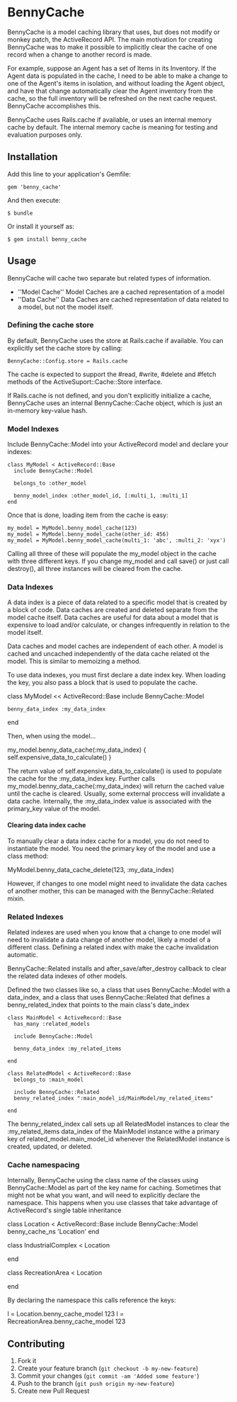 # BennyCache

BennyCache is a model caching library that uses, but does not modify or monkey patch, the ActiveRecord API. The main
motivation for creating BennyCache was to make it possible to implicitly clear the cache of one record when a change
to another record is made.

For example, suppose an Agent has a set of Items in its Inventory. If the Agent data is populated in the cache,
I need to be able to make a change to one of the Agent's items in isolation, and without loading the Agent object,
and have that change automatically clear the Agent inventory from the cache, so the full inventory will
be refreshed on the next cache request. BennyCache accomplishes this.

BennyCache uses Rails.cache if available, or uses an internal memory cache by default. The internal memory cache
is meaning for testing and evaluation purposes only.

## Installation

Add this line to your application's Gemfile:

    gem 'benny_cache'

And then execute:

    $ bundle

Or install it yourself as:

    $ gem install benny_cache

## Usage

BennyCache will cache two separate but related types of information.

* ''Model Cache'' Model Caches are a cached representation of a model
* ''Data Cache'' Data Caches are cached representation of data related to a model, but not the model itself.

### Defining the cache store

By default, BennyCache uses the store at Rails.cache if available. You can explicitly set the cache store by calling:

    BennyCache::Config.store = Rails.cache

The cache is expected to support the #read, #write, #delete and #fetch methods of the
ActiveSuport::Cache::Store interface.

If Rails.cache is not defined, and you don't explicitly initialize a cache, BennyCache uses an internal
BennyCache::Cache object, which is just an in-memory key-value hash.


### Model Indexes

Include BennyCache::Model into your ActiveRecord model and declare your indexes:

    class MyModel < ActiveRecord::Base
      include BennyCache::Model

      belongs_to :other_model

      benny_model_index :other_model_id, [:multi_1, :multi_1]
    end

Once that is done, loading item from the cache is easy:

    my_model = MyModel.benny_model_cache(123)
    my_model = MyModel.benny_model_cache(other_id: 456)
    my_model = MyModel.benny_model_cache(multi_1: 'abc', :multi_2: 'xyx')

Calling all three of these will populate the my_model object in the cache with three different keys. If you
change my_model and call save() or just call destroy(), all three instances will be cleared from the cache.


### Data Indexes

A data index is a piece of data related to a specific model that is created by a block of code. Data caches
are created and deleted separate from the model cache itself. Data caches are useful for data about a model
that is expensive to load and/or calculate, or changes infrequently in relation to the model itself.

Data caches and model caches are independent of each other. A model is cached and uncached independently
of the data cache related ot the model.  This is similar to memoizing a method.

To use data indexes, you must first declare a date index key. When loading the key, you also pass a block that
is used to populate the cache.

  class MyModel << ActiveRecord::Base
    include BennyCache::Model

    benny_data_index :my_data_index
  end

Then, when using the model...

  my_model.benny_data_cache(:my_data_index) {
    self.expensive_data_to_calculate()
  }

The return value of self.expensive_data_to_calculate() is used to populate the cache for the :my_data_index key.
Further calls my_model.benny_data_cache(:my_data_index) will return the cached value until the cache is cleared.
Usually, some external proccess will invalidate a data cache. Internally, the :my_data_index value is
associated with the primary_key value of the model.


#### Clearing data index cache
To manually clear a data index cache for a model, you do not need to instantiate the model. You need the primary key
of the model and use a class method:

  MyModel.benny_data_cache_delete(123, :my_data_index)

However, if changes to one model might need to invalidate the data caches of another mother, this can be managed
with the BennyCache::Related mixin.

### Related Indexes

Related indexes are used when you know that a change to one model will need to invalidate a data change of another
model, likely a model of a different class. Defining a related index with make the cache invalidation automatic.

BennyCache::Related installs and after_save/after_destroy callback to clear the related data indexes of other models.


Defined the two classes like so, a class that uses BennyCache::Model with a data_index, and a class that
uses BennyCache::Related that defines a benny_related_index that points to the main class's date_index

    class MainModel < ActiveRecord::Base
      has_many :related_models

      include BennyCache::Model

      benny_data_index :my_related_items

    end

    class RelatedModel < ActiveRecord::Base
      belongs_to :main_model

      include BennyCache::Related
      benny_related_index ":main_model_id/MainModel/my_related_items"

    end

The benny_related_index call sets up all RelatedModel instances to clear the :my_related_items data_index of the
MainModel instance withe a primary key of related_model.main_model_id whenever the RelatedModel instance is created,
updated, or deleted.


### Cache namespacing

Internally, BennyCache using the class name of the classes using BennyCache::Model as part of the key name for
caching. Sometimes that might not be what you want, and will need to explicitly declare the namespace. This happens
when you use classes that take advantage of ActiveRecord's single table inheritance


  class Location < ActiveRecord::Base
    include BennyCache::Model
    benny_cache_ns 'Location'
  end

  class IndustrialComplex < Location

  end

  class RecreationArea < Location

  end

By declaring the namespace this calls reference the keys:

  l = Location.benny_cache_model 123
  l = RecreationArea.benny_cache_model 123

## Contributing

1. Fork it
2. Create your feature branch (`git checkout -b my-new-feature`)
3. Commit your changes (`git commit -am 'Added some feature'`)
4. Push to the branch (`git push origin my-new-feature`)
5. Create new Pull Request
